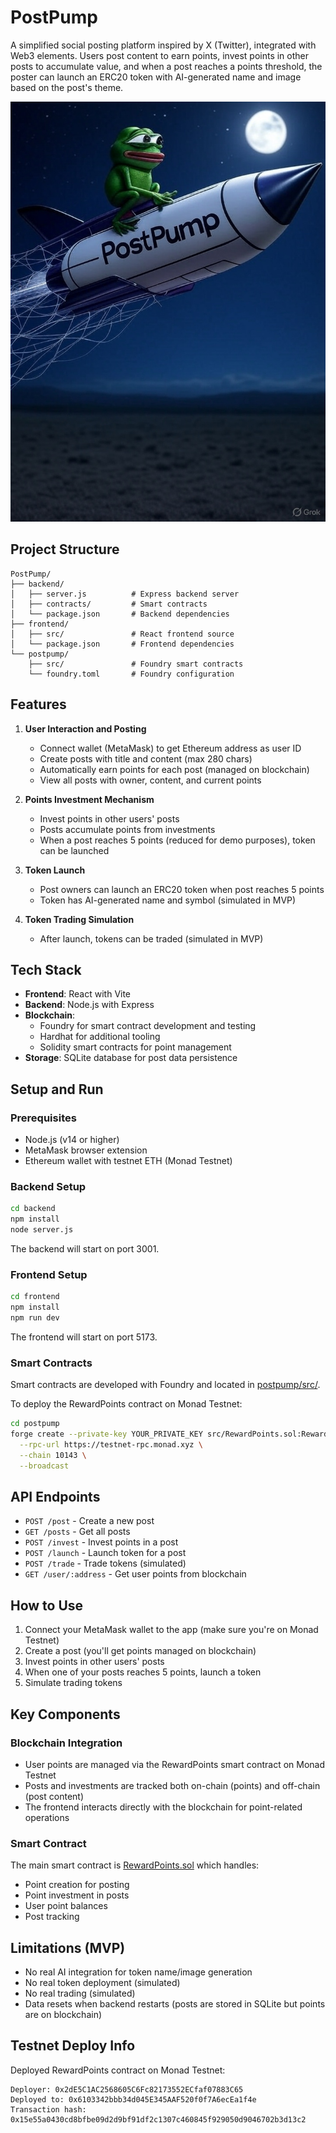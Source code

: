 # PostPump

A simplified social posting platform inspired by X (Twitter), integrated with Web3 elements. Users post content to earn points, invest points in other posts to accumulate value, and when a post reaches a points threshold, the poster can launch an ERC20 token with AI-generated name and image based on the post's theme.

![logo](./images/image.jpg)

## Project Structure

```
PostPump/
├── backend/
│   ├── server.js          # Express backend server
│   ├── contracts/         # Smart contracts
│   └── package.json       # Backend dependencies
├── frontend/
│   ├── src/               # React frontend source
│   └── package.json       # Frontend dependencies
└── postpump/
    ├── src/               # Foundry smart contracts
    └── foundry.toml       # Foundry configuration
```

## Features

1. **User Interaction and Posting**
   - Connect wallet (MetaMask) to get Ethereum address as user ID
   - Create posts with title and content (max 280 chars)
   - Automatically earn points for each post (managed on blockchain)
   - View all posts with owner, content, and current points

2. **Points Investment Mechanism**
   - Invest points in other users' posts
   - Posts accumulate points from investments
   - When a post reaches 5 points (reduced for demo purposes), token can be launched

3. **Token Launch**
   - Post owners can launch an ERC20 token when post reaches 5 points
   - Token has AI-generated name and symbol (simulated in MVP)

4. **Token Trading Simulation**
   - After launch, tokens can be traded (simulated in MVP)

## Tech Stack

- **Frontend**: React with Vite
- **Backend**: Node.js with Express
- **Blockchain**: 
  - Foundry for smart contract development and testing
  - Hardhat for additional tooling
  - Solidity smart contracts for point management
- **Storage**: SQLite database for post data persistence

## Setup and Run

### Prerequisites

- Node.js (v14 or higher)
- MetaMask browser extension
- Ethereum wallet with testnet ETH (Monad Testnet)

### Backend Setup

```bash
cd backend
npm install
node server.js
```

The backend will start on port 3001.

### Frontend Setup

```bash
cd frontend
npm install
npm run dev
```

The frontend will start on port 5173.

### Smart Contracts

Smart contracts are developed with Foundry and located in [postpump/src/](postpump/src/).

To deploy the RewardPoints contract on Monad Testnet:

```bash
cd postpump
forge create --private-key YOUR_PRIVATE_KEY src/RewardPoints.sol:RewardPoints \
  --rpc-url https://testnet-rpc.monad.xyz \
  --chain 10143 \
  --broadcast
```

## API Endpoints

- `POST /post` - Create a new post
- `GET /posts` - Get all posts
- `POST /invest` - Invest points in a post
- `POST /launch` - Launch token for a post
- `POST /trade` - Trade tokens (simulated)
- `GET /user/:address` - Get user points from blockchain

## How to Use

1. Connect your MetaMask wallet to the app (make sure you're on Monad Testnet)
2. Create a post (you'll get points managed on blockchain)
3. Invest points in other users' posts
4. When one of your posts reaches 5 points, launch a token
5. Simulate trading tokens

## Key Components

### Blockchain Integration

- User points are managed via the RewardPoints smart contract on Monad Testnet
- Posts and investments are tracked both on-chain (points) and off-chain (post content)
- The frontend interacts directly with the blockchain for point-related operations

### Smart Contract

The main smart contract is [RewardPoints.sol](postpump/src/RewardPoints.sol) which handles:
- Point creation for posting
- Point investment in posts
- User point balances
- Post tracking

## Limitations (MVP)

- No real AI integration for token name/image generation
- No real token deployment (simulated)
- No real trading (simulated)
- Data resets when backend restarts (posts are stored in SQLite but points are on blockchain)

## Testnet Deploy Info

Deployed RewardPoints contract on Monad Testnet:

```
Deployer: 0x2dE5C1AC2568605C6Fc82173552ECfaf07883C65
Deployed to: 0x6103342bbb34d045E345AAF520f0f7A6ecEa1f4e
Transaction hash: 0x15e55a0430cd8bfbe09d2d9bf91df2c1307c460845f929050d9046702b3d13c2
```